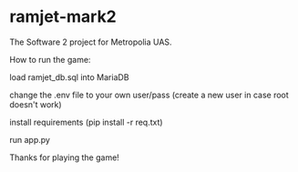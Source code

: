 # ramjet-mark2
The Software 2 project for Metropolia UAS.

How to run the game:

load ramjet_db.sql into MariaDB

change the .env file to your own user/pass (create a new user in case root doesn't work)

install requirements (pip install -r req.txt)

run app.py

Thanks for playing the game!
